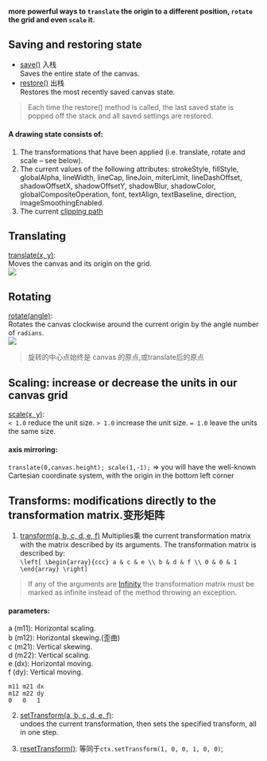 #### more powerful ways to `translate` the origin to a different position, `rotate` the grid and even `scale` it.

## Saving and restoring state
* [save()](https://developer.mozilla.org/en-US/docs/Web/API/CanvasRenderingContext2D/save) 入栈  
Saves the entire state of the canvas.  
* [restore()](https://developer.mozilla.org/en-US/docs/Web/API/CanvasRenderingContext2D/restore) 出栈  
Restores the most recently saved canvas state.  
> Each time the restore() method is called, the last saved state is popped off the stack and all saved settings are restored.
#### A drawing state consists of:
1. The transformations that have been applied (i.e. translate, rotate and scale – see below).
2. The current values of the following attributes: strokeStyle, fillStyle, globalAlpha, lineWidth, lineCap, lineJoin, miterLimit, lineDashOffset, shadowOffsetX, shadowOffsetY, shadowBlur, shadowColor, globalCompositeOperation, font, textAlign, textBaseline, direction, imageSmoothingEnabled.
3. The current [clipping path](https://developer.mozilla.org/en-US/docs/Web/API/Canvas_API/Tutorial/Compositing#Clipping_paths)

## Translating
[translate(x, y)](https://developer.mozilla.org/en-US/docs/Web/API/CanvasRenderingContext2D/translate):  
Moves the canvas and its origin on the grid.    
![](https://mdn.mozillademos.org/files/234/Canvas_grid_translate.png)

## Rotating
[rotate(angle)]():  
Rotates the canvas clockwise around the current origin by the angle number of `radians`.  
![](https://mdn.mozillademos.org/files/233/Canvas_grid_rotate.png)
> 旋转的中心点始终是 canvas 的原点,或translate后的原点

## Scaling: increase or decrease the units in our canvas grid
[scale(x, y)]():  
`< 1.0` reduce the unit size. `> 1.0` increase the unit size. `= 1.0` leave the units the same size.  
#### axis mirroring: 
`translate(0,canvas.height); scale(1,-1);` => you will have the well-known Cartesian coordinate system, with the origin in the bottom left corner  

## Transforms: modifications directly to the transformation matrix.变形矩阵
1. [transform(a, b, c, d, e, f)](https://developer.mozilla.org/en-US/docs/Web/API/CanvasRenderingContext2D/transform)
Multiplies乘 the current transformation matrix with the matrix described by its arguments. The transformation matrix is described by:   
`\left[ \begin{array}{ccc} a & c & e \\ b & d & f \\ 0 & 0 & 1 \end{array} \right]`
> If any of the arguments are [Infinity](https://developer.mozilla.org/en-US/docs/Web/JavaScript/Reference/Global_Objects/Infinity) the transformation matrix must be marked as infinite instead of the method throwing an exception.

#### parameters:  
a (m11): Horizontal scaling.  
b (m12): Horizontal skewing.(歪曲)  
c (m21): Vertical skewing.  
d (m22): Vertical scaling.  
e (dx): Horizontal moving.  
f (dy): Vertical moving.  
```
m11 m21 dx
m12 m22 dy
0 	0 	1
```

2. [setTransform(a, b, c, d, e, f)](https://developer.mozilla.org/en-US/docs/Web/API/CanvasRenderingContext2D/setTransform):  
undoes the current transformation, then sets the specified transform, all in one step.

3. [resetTransform()](https://developer.mozilla.org/en-US/docs/Web/API/CanvasRenderingContext2D/resetTransform):
等同于`ctx.setTransform(1, 0, 0, 1, 0, 0)`;

